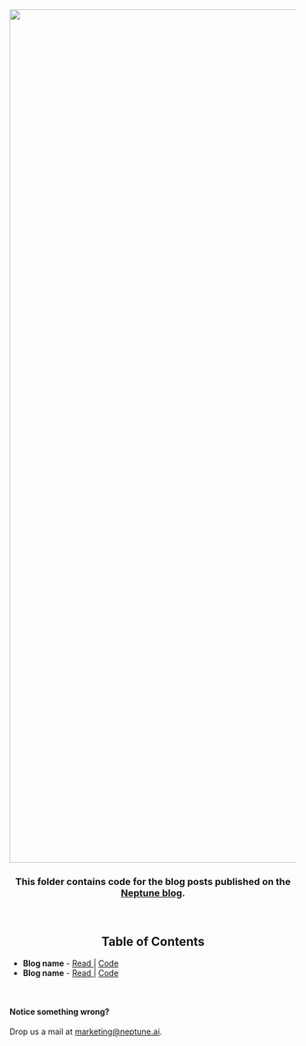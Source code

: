 <div align="center">
  <img src="https://neptune.ai/wp-content/uploads/2024/09/blog_banner-e1727436247215.png" width="1500" />
  <h3>
    This folder contains code for the blog posts published on the <a href="https://neptune.ai/blog">Neptune blog</a>.
  </h3>
  <br>
  <h2> Table of Contents </h2>
  <div align="left">
    <ul>
        <!-- Add in alphabetical order -->
        <li> <b>Blog name</b> - <a href="https://neptune.ai/blog/link"> Read </a> | <a href="community-code/link"> Code </a>
        <li> <b>Blog name</b> - <a href="https://neptune.ai/blog/link"> Read </a> | <a href="community-code/link"> Code </a>  
    </ul>
  <br>
  <h4> Notice something wrong? </h4>
  Drop us a mail at <a href="mailto:marketing@neptune.ai"> marketing@neptune.ai</a>.

